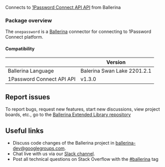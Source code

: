 
Connects to [1Password Connect API API](https://1password.com/) from Ballerina

### Package overview

The `onepassword` is a [Ballerina](https://ballerina.io/) connector for connecting to 1Password Connect platform.

#### Compatibility
|                           | Version                  |
|---------------------------|--------------------------|
| Ballerina Language        | Balerina Swan Lake 2201.2.1|
| 1Password Connect API API | v1.3.0                   |

## Report issues
To report bugs, request new features, start new discussions, view project boards, etc., go to the [Ballerina Extended Library repository](https://github.com/ballerina-platform/ballerina-extended-library)

## Useful links
- Discuss code changes of the Ballerina project in [ballerina-dev@googlegroups.com](mailto:ballerina-dev@googlegroups.com).
- Chat live with us via our [Slack channel](https://ballerina.io/community/slack/).
- Post all technical questions on Stack Overflow with the [#ballerina](https://stackoverflow.com/questions/tagged/ballerina) tag
